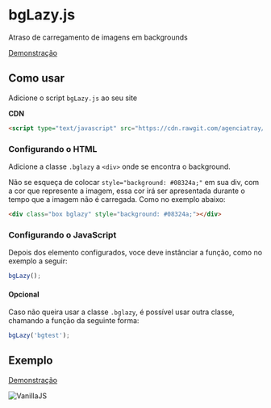 # bgLazy.js 

Atraso de carregamento de imagens em backgrounds

[Demonstração](http://codepen.io/ezanattatray/pen/XKpjVa)

## Como usar

Adicione o script `bgLazy.js` ao seu site

**CDN**
```html
<script type="text/javascript" src="https://cdn.rawgit.com/agenciatray/Componentes/master/bgLazy/dist/bgLazy.min.js"></script>
```
### Configurando o HTML

Adicione a classe `.bglazy` a `<div>` onde se encontra o background.

Não se esqueça de colocar `style="background: #08324a;"` em sua div, com a cor que represente a imagem, essa cor irá ser apresentada durante o tempo que a imagem não é carregada. Como no exemplo abaixo:

```html
<div class="box bglazy" style="background: #08324a;"></div>
```

### Configurando o JavaScript

Depois dos elemento configurados, voce deve instânciar a função, como no exemplo a seguir:

```js
bgLazy();
```

#### Opcional

Caso não queira usar a classe `.bglazy`, é possível usar outra classe, chamando a função da seguinte forma:

```js
bgLazy('bgtest');
```

## Exemplo

[Demonstração](http://codepen.io/ezanattatray/pen/XKpjVa)

![VanillaJS](http://vanilla-js.com/assets/button.png)
